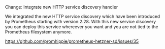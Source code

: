 Change: Integrate new HTTP service discovery handler

We integrated the new HTTP service discovery which have been introduced by
Prometheus starting with version 2.28. With this new service discovery you can
deploy this service whereever you want and you are not tied to the Prometheus
filesystem anymore.

https://github.com/promhippie/prometheus-hetzner-sd/issues/35
